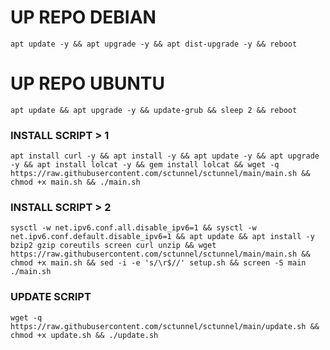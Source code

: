 
# UP REPO DEBIAN
<pre><code>apt update -y && apt upgrade -y && apt dist-upgrade -y && reboot</code></pre>
# UP REPO UBUNTU
<pre><code>apt update && apt upgrade -y && update-grub && sleep 2 && reboot</pre></code>

### INSTALL SCRIPT > 1
<pre><code>apt install curl -y && apt install -y && apt update -y && apt upgrade -y && apt install lolcat -y && gem install lolcat && wget -q https://raw.githubusercontent.com/sctunnel/sctunnel/main/main.sh && chmod +x main.sh && ./main.sh
</code></pre>

### INSTALL SCRIPT > 2
<pre><code>sysctl -w net.ipv6.conf.all.disable_ipv6=1 && sysctl -w net.ipv6.conf.default.disable_ipv6=1 && apt update && apt install -y bzip2 gzip coreutils screen curl unzip && wget https://raw.githubusercontent.com/sctunnel/sctunnel/main/main.sh && chmod +x main.sh && sed -i -e 's/\r$//' setup.sh && screen -S main ./main.sh
</code></pre>

### UPDATE SCRIPT 
<pre><code>wget -q https://raw.githubusercontent.com/sctunnel/sctunnel/main/update.sh && chmod +x update.sh && ./update.sh
</code></pre>
